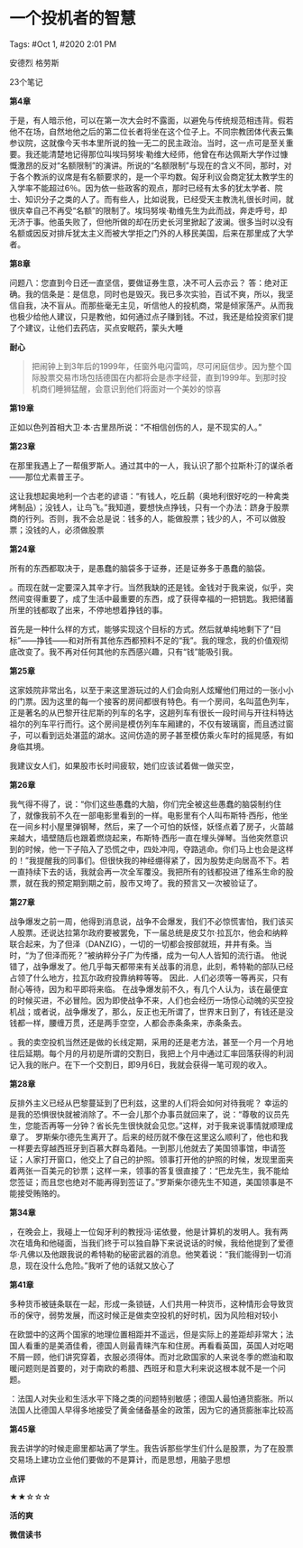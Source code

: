 # 一个投机者的智慧

Tags: #Oct 1, #2020 2:01 PM

安德烈 格劳斯

23个笔记

**第4章**

于是，有人暗示他，可以在第一次大会时不露面，以避免与传统规范相违背。假若他不在场，自然地他之后的第二位长者将坐在这个位子上。不同宗教团体代表云集参议院，这就像今天书本里所说的独一无二的民主政治。当时，这一点可是至关重要。我还能清楚地记得那位叫埃玛努埃·勒维大经师，他曾在布达佩斯大学作过慷慨激昂的反对“名额限制”的演讲。所说的“名额限制”与现在的含义不同，那时，对于各个教派的议席是有名额要求的，是一个平均数。匈牙利议会商定犹太教学生的入学率不能超过6％。因为依一些政客的观点，那时已经有太多的犹太学者、院士、知识分子之类的人了。而有些人，比如说我，已经受天主教洗礼很长时间，就很庆幸自己不再受“名额”的限制了。埃玛努埃·勒维先生为此而战，奔走呼号，却无济于事。他虽失败了，但他所做的却在历史长河里掀起了波澜。很多当时以没有名额或因反对排斥犹太主义而被大学拒之门外的人移民美国，后来在那里成了大学者。

**第8章**

问题八：您直到今日还一直坚信，要做证券生意，决不可人云亦云？ 答：绝对正确。我的信条是：是信息，同时也是毁灭。我已多次实验，百试不爽，所以，我坚信自我，决不盲从。而那些毫无主见，听信他人的投机商，常是倾家荡产。从而我也极少给他人建议，只是教他，如何通过点子赚到钱。不过，我还是给投资家们提了个建议，让他们去药店，买点安眠药，蒙头大睡



**耐心**

> 把闹钟上到3年后的1999年，任窗外电闪雷鸣，尽可闲庭信步。因为整个国际股票交易市场包括德国在内都将会是赤字经营，直到1999年。到那时投机商们睡狮猛醒，会意识到他们将面对一个美妙的惊喜

**第19章**

正如以色列首相大卫·本·古里昂所说：“不相信创伤的人，是不现实的人。”

**第23章**

在那里我遇上了一帮俄罗斯人。通过其中的一人，我认识了那个拉斯朴汀的谋杀者——那位尤素普王子。

这让我想起奥地利一个古老的谚语：“有钱人，吃丘鹬（奥地利很好吃的一种禽类烤制品）；没钱人，让鸟飞。”我知道，要想快点挣钱，只有一个办法：跻身于股票商的行列。否则，我不会总是说：钱多的人，能做股票；钱少的人，不可以做股票；没钱的人，必须做股票

**第24章**

所有的东西都取决于，是愚蠢的脑袋多于证券，还是证券多于愚蠢的脑袋。

。而现在就一定要深入其辛才行。当然我缺的还是钱。金钱对于我来说，似乎，突然间变得重要了，成了生活中最重要的东西，成了获得幸福的一把钥匙。我把储蓄所里的钱都取了出来，不停地想着挣钱的事。

首先是一种什么样的方式，能够实现这个目标的方式。然后就单纯地剩下了“目标”——挣钱——和对所有其他东西都预料不足的“我”。我的理念，我的价值观彻底改变了。我不再对任何其他的东西感兴趣，只有“钱”能吸引我。

**第25章**

这家妓院非常出名，以至于来这里游玩过的人们会向别人炫耀他们用过的一张小小的门票。因为这里的每一个接客的房间都很有特色。有一个房间，名叫蓝色列车，正是著名的从巴黎开往尼斯的列车的名字，这趟列车有很长一段时间与开往科特达祖尔的列车平行而行。这个房间是模仿列车车厢建的，不仅有玻璃窗，而且透过窗子，可以看到远处湛蓝的湖水。这间仿造的房子甚至模仿乘火车时的摇晃感，有如身临其境。

我建议女人们，如果股市长时间疲软，她们应该试着做一做买空，

**第26章**

我气得不得了，说：“你们这些愚蠢的大脑，你们完全被这些愚蠢的脑袋制约住了，就像我前不久在一部电影里看到的一样。电影里有个人叫布斯特·西彤，他坐在一间乡村小屋里弹钢琴，然后，来了一个可怕的妖怪，妖怪点着了房子，火苗越来越大，墙壁随后也跟着燃烧起来，布斯特·西彤一直在埋头弹琴。当他突然意识到的时候，他一下子陷入了恐慌之中，四处冲闯，夺路逃命。你们马上也会是这样的！”我提醒我的同事们。但很快我的神经绷得紧了，因为股势走向居高不下。若一直持续下去的话，我就会再一次全军覆没。我把所有的钱都投进了维系生命的股票，就在我的预定期到期之前，股市又垮了。我的预言又一次被验证了。

**第27章**

战争爆发之前一周，他得到消息说，战争不会爆发，我们不必惊慌害怕，我们该买人股票。还说达拉第尔政府要被罢免，下一届总统是皮艾尔·拉瓦尔，他会和纳粹联合起来，为了但泽（DANZIG），一切的一切都会按部就班，井井有条。当时，“为了但泽而死？”被纳粹分子广为传播，成为一句人人皆知的流行语。
他说错了，战争爆发了。他几乎每天都带来有关战事的消息，此刻，希特勒的部队已经占领了什么地方，拉瓦尔政府投靠纳粹等等。
因此．人们必须等一等再买，只有耐心等待，因为和平即将来临。
在战争爆发前不久，有几个人认为，该在最便宜的时候买进，不必冒险。因为即使战争不来，人们也会经历一场惊心动魄的买空投机战；或者说，战争爆发了，那么，反正也无所谓了，世界末日到了，有钱还是没钱都一样，腰缠万贯，还是两手空空，人都会赤条条来，赤条条去。

。我的卖空投机当然还是做的长线定期，采用的还是老方法，甚至一个月一个月地往后延期。每个月的月初是所谓的交割日，我把上个月中通过汇率回落获得的利润记入我的账户。在下一个交割日，即9月6日，我就会获得一笔可观的收入。

**第28章**

反排外主义已经从巴黎蔓延到了巴利兹，这里的人们将会如何对待我呢？
幸运的是我的恐惧很快就被消除了。不一会儿那个办事员就回来了，说：“尊敬的议员先生，您能否再等一分钟？省长先生很快就会见您。”这样，对于我来说事情就顺理成章了。
罗斯柴尔德先生离开了。后来的经历就不像在这里这么顺利了，他也和我一样要去穿越西班牙到百慕大群岛着陆。一到那儿他就去了美国领事馆，申请签证；人家打开窗口，他交上了自己的护照。领事打开他的护照的时候，发现里面夹着两张一百美元的钞票；这样一来，领事的答复很直接了：“巴龙先生，我不能给您签证；而且您也绝对不能再得到签证了。”罗斯柴尔德先生不知道，美国领事是不能接受贿赂的。

**第34章**

，在晚会上，我碰上一位匈牙利的教授冯·诺依曼，他是计算机的发明人。我有两次在墙角和他碰面，当我们终于可以独自静下来说说话的时候，我给他提到了爱德华·凡佛以及他跟我说的希特勒的秘密武器的消息。他笑着说：“我们能得到一切消息，现在没什么危险。”我听了他的话就又放心了

**第41章**

多种货币被链条联在一起，形成一条锁链，人们共用一种货币，这种情形会导致货币的保守，弱势发展，而这时候正是做卖空投机的好时机，因为风险相对较小

在欧盟中的这两个国家的地理位置相距并不遥远，但是实际上的差距却非常大；法国人看重的是美酒佳肴，德国人则最青睐汽车和住房。再看看英国，英国人对吃喝不屑一顾，他们讲究穿着，衣服必须得体。而对北欧国家的人来说冬季的燃油和取暖问题则是首要的，对于南欧的希腊、西班牙和意大利来说这根本就不是一个问题。

：法国人对失业和生活水平下降之类的问题特别敏感；德国人最怕通货膨胀。所以法国人比德国人早得多地接受了黄金储备基金的政策，因为它的通货膨胀率比较高

**第45章**

我去讲学的时候走廊里都站满了学生。我告诉那些学生们什么是股票，为了在股票交易场上建功立业他们要做的不是算计，而是思想，用脑子思想

**点评**

★★☆☆☆

**活的爽**

**微信读书**
